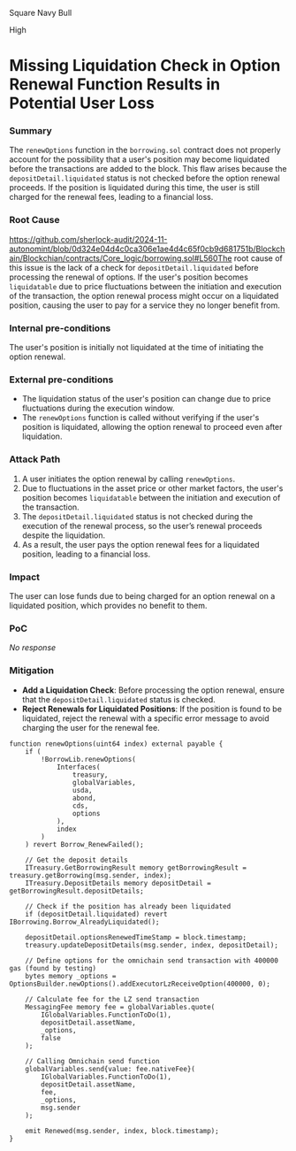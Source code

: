 Square Navy Bull

High

# Missing Liquidation Check in Option Renewal Function Results in Potential User Loss

### Summary

The ``renewOptions`` function in the ``borrowing.sol`` contract does not properly account for the possibility that a user's position may become liquidated before the transactions are added to the block. This flaw arises because the ``depositDetail.liquidated`` status is not checked before the option renewal proceeds. If the position is liquidated during this time, the user is still charged for the renewal fees, leading to a financial loss.

### Root Cause

https://github.com/sherlock-audit/2024-11-autonomint/blob/0d324e04d4c0ca306e1ae4d4c65f0cb9d681751b/Blockchain/Blockchian/contracts/Core_logic/borrowing.sol#L560The root cause of this issue is the lack of a check for ``depositDetail.liquidated`` before processing the renewal of options. If the user's position becomes ``liquidatable`` due to price fluctuations between the initiation and execution of the transaction, the option renewal process might occur on a liquidated position, causing the user to pay for a service they no longer benefit from.

### Internal pre-conditions

The user's position is initially not liquidated at the time of initiating the option renewal.

### External pre-conditions

- The liquidation status of the user's position can change due to price fluctuations during the execution window.
-  The ``renewOptions`` function is called without verifying if the user's position is liquidated, allowing the option renewal to proceed even after liquidation.

### Attack Path

1. A user initiates the option renewal by calling ``renewOptions``.
2. Due to fluctuations in the asset price or other market factors, the user's position becomes ``liquidatable`` between the initiation and execution of the transaction.
3. The ``depositDetail.liquidated`` status is not checked during the execution of the renewal process, so the user’s renewal proceeds despite the liquidation.
4. As a result, the user pays the option renewal fees for a liquidated position, leading to a financial loss.

### Impact

The user can lose funds due to being charged for an option renewal on a liquidated position, which provides no benefit to them.

### PoC

_No response_

### Mitigation

- **Add a Liquidation Check**: Before processing the option renewal, ensure that the ``depositDetail.liquidated`` status is checked.
- **Reject Renewals for Liquidated Positions**: If the position is found to be liquidated, reject the renewal with a specific error message to avoid charging the user for the renewal fee.
```solidity
function renewOptions(uint64 index) external payable {
    if (
        !BorrowLib.renewOptions(
            Interfaces(
                treasury,
                globalVariables,
                usda,
                abond,
                cds,
                options
            ),
            index
        )
    ) revert Borrow_RenewFailed();

    // Get the deposit details
    ITreasury.GetBorrowingResult memory getBorrowingResult = treasury.getBorrowing(msg.sender, index);
    ITreasury.DepositDetails memory depositDetail = getBorrowingResult.depositDetails;
    
    // Check if the position has already been liquidated
    if (depositDetail.liquidated) revert IBorrowing.Borrow_AlreadyLiquidated();
    
    depositDetail.optionsRenewedTimeStamp = block.timestamp;
    treasury.updateDepositDetails(msg.sender, index, depositDetail);

    // Define options for the omnichain send transaction with 400000 gas (found by testing)
    bytes memory _options = OptionsBuilder.newOptions().addExecutorLzReceiveOption(400000, 0);

    // Calculate fee for the LZ send transaction
    MessagingFee memory fee = globalVariables.quote(
        IGlobalVariables.FunctionToDo(1),
        depositDetail.assetName,
        _options,
        false
    );

    // Calling Omnichain send function
    globalVariables.send{value: fee.nativeFee}(
        IGlobalVariables.FunctionToDo(1),
        depositDetail.assetName,
        fee,
        _options,
        msg.sender
    );

    emit Renewed(msg.sender, index, block.timestamp);
}
```
